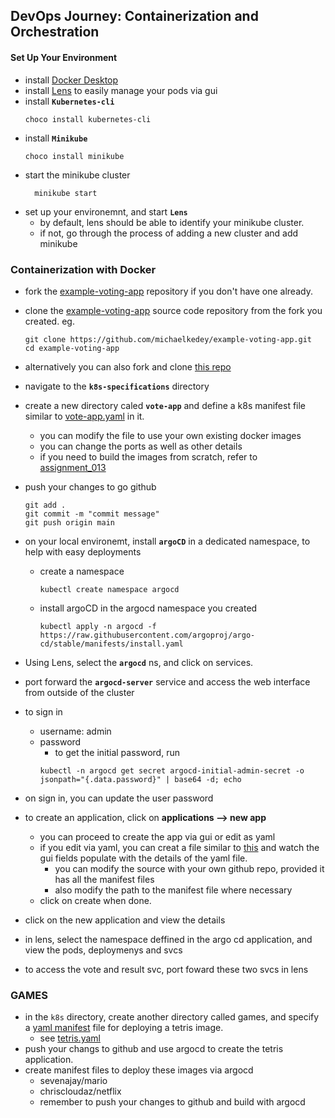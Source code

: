 ## DevOps Journey: Containerization and Orchestration

#### Set Up Your Environment
- install [Docker Desktop](https://desktop.docker.com/win/main/amd64/Docker%20Desktop%20Installer.exe?utm_source=docker&utm_medium=webreferral&utm_campaign=dd-smartbutton&utm_location=module)
- install [Lens](https://api.k8slens.dev/binaries/Lens%20Setup%202024.4.230844-latest.exe) to easily manage your pods via gui
- install **`Kubernetes-cli`**
    ```
    choco install kubernetes-cli
    ```
- install **`Minikube`**
  ```
  choco install minikube
  ```
- start the minikube cluster
  ```
    minikube start
    ```
- set up your environemnt, and start **`Lens`**
    - by default, lens should be able to identify your minikube cluster.
    - if not, go through the process of adding a new cluster and add minikube

### Containerization with Docker
- fork the [example-voting-app](https://github.com/michaelkedey/example-voting-app/fork) repository if you don't have one already.
- clone the [example-voting-app](https://github.com/michaelkedey/example-voting-app/fork) source code repository from the fork you created.
  eg.
  ```
  git clone https://github.com/michaelkedey/example-voting-app.git
  cd example-voting-app
  ```
- alternatively you can also fork and clone [this repo](https://github.com/nuviagithub/example-voting-app/fork)

- navigate to the **`k8s-specifications`** directory
- create a new directory caled **`vote-app`** and define a k8s manifest file similar to [vote-app.yaml](assignment_rsources/vote-app.yaml) in it.
    - you can modify the file to use your own existing docker images
    - you can change the ports as well as other details
    - if you need to build the images from scratch, refer to [assignment_013](../assignment_013/)
- push your changes to go github
  ```
  git add .
  git commit -m "commit message"
  git push origin main
  ```
- on your local environemt, install **`argoCD`** in a dedicated namespace, to help with easy deployments
    - create a namespace
        ```
        kubectl create namespace argocd
        ```
    - install argoCD in the argocd namespace you created
        ```
        kubectl apply -n argocd -f https://raw.githubusercontent.com/argoproj/argo-cd/stable/manifests/install.yaml
        ```
- Using Lens, select the **`argocd`** ns, and click on services.
- port forward the **`argocd-server`** service and access the web interface from outside of the cluster
- to sign in
    - username: admin
    - password
        - to get the initial password, run
        ```
        kubectl -n argocd get secret argocd-initial-admin-secret -o jsonpath="{.data.password}" | base64 -d; echo
        ``` 
- on sign in, you can update the user password
- to create an application, click on **applications --> new app**
    - you can proceed to create the app via gui or edit as yaml
    - if you edit via yaml, you can creat a file similar to [this](assignment_resources/argo_cd.yaml) and watch the gui fields populate with the details of the yaml file.
        - you can modify the source with your own github repo, provided it has all the manifest files
        - also modify the path to the manifest file where necessary
    - click on create when done.
- click on the new application and view the details
- in lens, select the namespace deffined in the argo cd application, and view the pods, deploymenys and svcs
- to access the vote and result svc, port foward these two svcs in lens


### GAMES

- in the `k8s` directory, create another directory called games, and specify a [yaml manifest](assignment_resources/tetris.yaml) file for deploying a tetris image.
    - see [tetris.yaml](assignment_resources/tetris.yaml)
- push your changs to github and use argocd to create the tetris application.
- create manifest files to deploy these images via argocd
    - sevenajay/mario
    - chriscloudaz/netflix
    - remember to push your changes to github and build with argocd

























